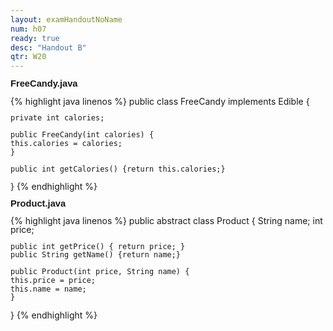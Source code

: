 ```yaml
---
layout: examHandoutNoName
num: h07
ready: true
desc: "Handout B"
qtr: W20
---
```


<style>
div.page1 { font-size: 100%;
 line-height: 97%;
}

div.page1 h2 {
 font-size: 105%;
 font-family: Arial, sans-serif;
 padding-top: 0px; padding-bottom: 0px;
 margin-top: 0px; margin-bottom: 0px;
}

div.page2 {
 font-size: 100%;
 line-height: 103%;
}

div.page2 h2 {
 font-size: 105%;
 font-family: Arial, sans-serif;
 padding-top: 2px; padding-bottom: 2px;
 margin-top: 2px; margin-bottom: 2px;
}


td  {
  padding-left:5px; padding-right: 5px;
}

hr { display:none;}

</style>
<div class="page1">


## FreeCandy.java

{% highlight java linenos %}
public class FreeCandy implements Edible {

    private int calories;
    
    public FreeCandy(int calories) { 
	this.calories = calories;
    }

    public int getCalories() {return this.calories;}
}
{% endhighlight %}



## Product.java


{% highlight java linenos %}
public abstract class Product {
    String name;
    int price;
    
    public int getPrice() { return price; } 
    public String getName() {return name;}

    public Product(int price, String name) {
	this.price = price;
	this.name = name;
    }
}
{% endhighlight %}


</div>

<div class="page2 page-break-before">
</div>